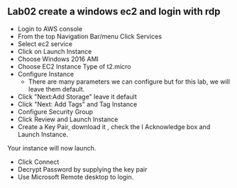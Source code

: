 ## Lab02 create a windows ec2 and login with rdp

- Login to AWS console 
- From the top Navigation Bar/menu Click Services 
- Select ec2 service
- Click on Launch Instance
- Choose Windows 2016 AMI 
- Choose EC2 Instance Type of t2.micro
- Configure Instance
  - There are many parameters  we can configure  but for this lab, we will leave them default. 
- Click "Next:Add Storage" leave it default
- Click "Next: Add Tags" and Tag Instance
- Configure Security Group
- Click Review and Launch Instance
- Create a Key Pair, download it  , check the I Acknowledge box and Launch Instance.

Your instance will now launch. 

- Click Connect
- Decrypt Password by supplying the key pair
- Use Microsoft Remote desktop to login.

